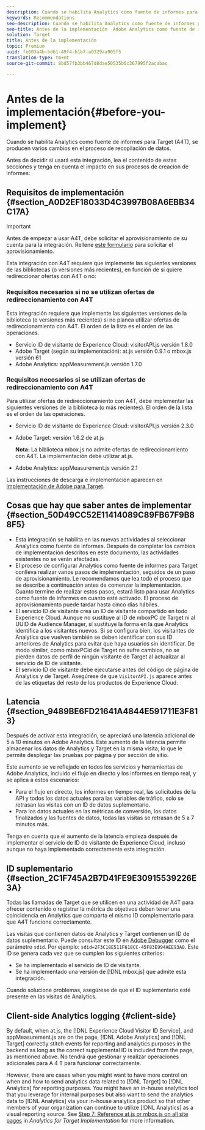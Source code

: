```yaml
---
description: Cuando se habilita Analytics como fuente de informes para Target (A4T), se producen varios cambios en el proceso de recopilación de datos.
keywords: Recommendations
seo-description: Cuando se habilita Analytics como fuente de informes para Target (A4T), se producen varios cambios en el proceso de recopilación de datos.
seo-title: Antes de la implementación  Adobe Analytics como fuente de informes para Adobe Target (A4T)
solution: Target
title: Antes de la implementación
topic: Premium
uuid: fe603a4b-bd61-49f4-b1b7-a0329aa905f5
translation-type: tm+mt
source-git-commit: 8bd57fb3bb467d8dae50535b6c367995f2acabac

---
```



# Antes de la implementación{#before-you-implement}

Cuando se habilita Analytics como fuente de informes para Target (A4T), se producen varios cambios en el proceso de recopilación de datos.

Antes de decidir si usará esta integración, lea el contenido de estas secciones y tenga en cuenta el impacto en sus procesos de creación de informes:

## Requisitos de implementación {#section_A0D2EF18033D4C3997B08A6EBB34C17A}

>[!IMPORTANT]
>
>Antes de empezar a usar A4T, debe solicitar el aprovisionamiento de su cuenta para la integración. Rellene [este formulario](https://www.adobe.com/go/audiences) para solicitar el aprovisionamiento.

Esta integración con A4T requiere que implemente las siguientes versiones de las bibliotecas (o versiones más recientes), en función de si quiere redireccionar ofertas con A4T o no:

### Requisitos necesarios si *no* se utilizan ofertas de redireccionamiento con A4T

Esta integración requiere que implemente las siguientes versiones de la biblioteca (o versiones más recientes) si no planea utilizar ofertas de redireccionamiento con A4T. El orden de la lista es el orden de las operaciones.

* Servicio ID de visitante de Experience Cloud: visitorAPI.js versión 1.8.0
* Adobe Target (según su implementación): at.js versión 0.9.1 o mbox.js versión 61
* Adobe Analytics: appMeasurement.js versión 1.7.0

### Requisitos necesarios si se utilizan ofertas de redireccionamiento con A4T

Para utilizar ofertas de redireccionamiento con A4T, debe implementar las siguientes versiones de la biblioteca (o más recientes). El orden de la lista es el orden de las operaciones.

* Servicio ID de visitante de Experience Cloud: visitorAPI.js versión 2.3.0
* Adobe Target: versión 1.6.2 de at.js

   **Nota:** La biblioteca mbox.js no admite ofertas de redireccionamiento con A4T. La implementación debe utilizar at.js.

* Adobe Analytics: appMeasurement.js versión 2.1

Las instrucciones de descarga e implementación aparecen en [Implementación de Adobe para Target](https://marketing.adobe.com/resources/help/en_US/target/a4t/c_a4timplementation.html).

## Cosas que hay que saber antes de implementar {#section_50D49CC52E11414089C89FB67F9B88F5}

* Esta integración se habilita en las nuevas actividades al seleccionar Analytics como fuente de informes. Después de completar los cambios de implementación descritos en este documento, las actividades existentes no se verán afectadas.
* El proceso de configurar Analytics como fuente de informes para Target conlleva realizar varios pasos de implementación, seguidos de un paso de aprovisionamiento. Le recomendamos que lea todo el proceso que se describe a continuación antes de comenzar la implementación. Cuanto termine de realizar estos pasos, estará listo para usar Analytics como fuente de informes en cuanto esté activado. El proceso de aprovisionamiento puede tardar hasta cinco días hábiles.
* El servicio ID de visitante crea un ID de visitante compartido en todo Experience Cloud. Aunque no sustituye al ID de mboxPC de Target ni al UUID de Audience Manager, sí sustituye la forma en la que Analytics identifica a los visitantes nuevos. Si se configura bien, los visitantes de Analytics que vuelven también se deben identificar con sus ID anteriores de Analytics para evitar que haya usuarios sin identificar. De modo similar, como mboxPCid de Target no sufre cambios, no se pierden datos de perfil de ningún visitante de Target al actualizar al servicio de ID de visitante.
* El servicio ID de visitante debe ejecutarse antes del código de página de Analytics y de Target. Asegúrese de que `VisitorAPI.js` aparece antes de las etiquetas del resto de los productos de Experience Cloud.

## Latencia {#section_9489BE6FD21641A4844E591711E3F813}

Después de activar esta integración, se apreciará una latencia adicional de 5 a 10 minutos en Adobe Analytics. Este aumento de la latencia permite almacenar los datos de Analytics y Target en la misma visita, lo que le permite desplegar las pruebas por página y por sección de sitio.

Este aumento se ve reflejado en todos los servicios y herramientas de Adobe Analytics, incluido el flujo en directo y los informes en tiempo real, y se aplica a estos escenarios:

* Para el flujo en directo, los informes en tiempo real, las solicitudes de la API y todos los datos actuales para las variables de tráfico, solo se retrasan las visitas con un ID de datos suplementario.
* Para los datos actuales en las métricas de conversión, los datos finalizados y las fuentes de datos, todas las visitas se retrasan de 5 a 7 minutos más.

Tenga en cuenta que el aumento de la latencia empieza después de implementar el servicio de ID de visitante de Experience Cloud, incluso aunque no haya implementado correctamente esta integración.

## ID suplementario  {#section_2C1F745A2B7D41FE9E30915539226E3A}

Todas las llamadas de Target que se utilicen en una actividad de A4T para ofrecer contenido o registrar la métrica de objetivos deben tener una coincidencia en Analytics que comparta el mismo ID complementario para que A4T funcione correctamente.

Las visitas que contienen datos de Analytics y Target contienen un ID de datos suplementario. Puede consultar este ID en [Adobe Debugger](https://marketing.adobe.com/resources/help/en_US/sc/implement/?f=debugger) como el parámetro `sdid`. Por ejemplo: `sdid=2F3C18E511F618CC-45F83E994AEE93A0`. Este ID se genera cada vez que se cumplen los siguientes criterios:

* Se ha implementado el servicio de ID de visitante.
* Se ha implementado una versión de [!DNL mbox.js] que admite esta integración.

Cuando solucione problemas, asegúrese de que el ID suplementario esté presente en las visitas de Analytics.

## Client-side Analytics logging {#client-side}

By default, when at.js, the [!DNL Experience Cloud Visitor ID Service], and appMeasurement.js are on the page, [!DNL Adobe Analytics] and [!DNL Target] correctly stitch events for reporting and analytics purposes in the backend as long as the correct supplemental ID is included from the page, as mentioned above. No tendrá que gestionar y realizar operaciones adicionales para A 4 T para funcionar correctamente.

However, there are cases when you might want to have more control on when and how to send analytics data related to [!DNL Target] to [!DNL Analytics] for reporting purposes. You might have an in-house analytics tool that you leverage for internal purposes but also want to send the analytics data to [!DNL Analytics] via your in-house analytics product so that other members of your organization can continue to utilize [!DNL Analytics] as a visual reporting source. See [Step 7: Reference at.js or mbox.js on all site pages](/help/c-integrating-target-with-mac/a4t/a4timplementation.md#step7) in *Analytics for Target Implementation* for more information.
